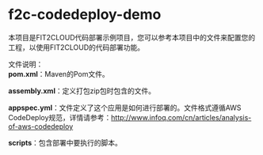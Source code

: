 # f2c-codedeploy-demo
本项目是FIT2CLOUD代码部署示例项目，您可以参考本项目中的文件来配置您的工程，以使用FIT2CLOUD的代码部署功能。

文件说明：  
**pom.xml**：Maven的Pom文件。

**assembly.xml**：定义打包zip包时包含的文件。   

**appspec.yml**：文件定义了这个应用是如何进行部署的。文件格式遵循AWS CodeDeploy规范，详情请参考：http://www.infoq.com/cn/articles/analysis-of-aws-codedeploy  

**scripts**：包含部署中要执行的脚本。


